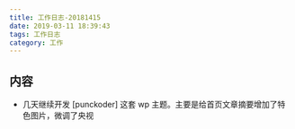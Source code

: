 ```yaml
---
title: 工作日志-20181415
date: 2019-03-11 18:39:43
tags: 工作日志
category: 工作
---
```


## 内容

* 几天继续开发 [punckoder] 这套 wp 主题。主要是给首页文章摘要增加了特色图片，微调了央视
